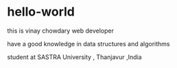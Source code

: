# hello-world


this is vinay chowdary web developer

have a good knowledge in data structures and algorithms

student at SASTRA University , Thanjavur ,India
